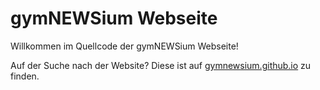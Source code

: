 # gymNEWSium Webseite

Willkommen im Quellcode der gymNEWSium Webseite!

Auf der Suche nach der Website? Diese ist auf [gymnewsium.github.io](https://gymnewsium.github.io) zu finden.
